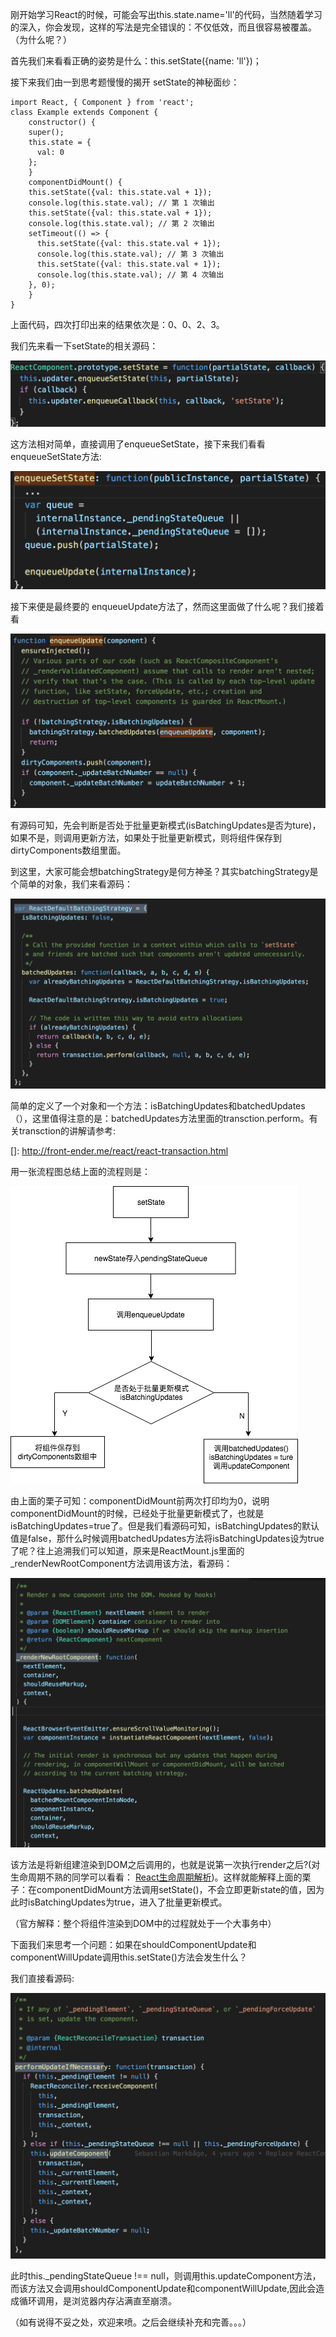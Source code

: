 刚开始学习React的时候，可能会写出this.state.name='ll'的代码，当然随着学习的深入，你会发现，这样的写法是完全错误的：不仅低效，而且很容易被覆盖。（为什么呢？）

首先我们来看看正确的姿势是什么：this.setState({name: 'll'})；

接下来我们由一到思考题慢慢的揭开 setState的神秘面纱：

```
import React, { Component } from 'react';
class Example extends Component { 
	constructor() {
    super(); 
    this.state = {
      val: 0 
    };
	}
	componentDidMount() {
    this.setState({val: this.state.val + 1}); 
    console.log(this.state.val); // 第 1 次输出
    this.setState({val: this.state.val + 1}); 
    console.log(this.state.val); // 第 2 次输出
    setTimeout(() => {
      this.setState({val: this.state.val + 1}); 
      console.log(this.state.val); // 第 3 次输出
      this.setState({val: this.state.val + 1});
      console.log(this.state.val); // 第 4 次输出
    }, 0);
	}
}	
```

上面代码，四次打印出来的结果依次是：0、0、2、3。

我们先来看一下setState的相关源码：

![image-20190102171529318](../images/setState1.png)

这方法相对简单，直接调用了enqueueSetState，接下来我们看看enqueueSetState方法:

![image-20190102171820339](../images/setState2.png)

接下来便是最终要的 enqueueUpdate方法了，然而这里面做了什么呢？我们接着看

![image-20190102172200701](../images/setState3.png)

有源码可知，先会判断是否处于批量更新模式(isBatchingUpdates是否为ture)，如果不是，则调用更新方法，如果处于批量更新模式，则将组件保存到 dirtyComponents数组里面。

到这里，大家可能会想batchingStrategy是何方神圣？其实batchingStrategy是个简单的对象，我们来看源码：

![image-20190102173756320](../images/setState4.png)

简单的定义了一个对象和一个方法：isBatchingUpdates和batchedUpdates（），这里值得注意的是：batchedUpdates方法里面的transction.perform。有关transction的讲解请参考:

[]: http://front-ender.me/react/react-transaction.html

用一张流程图总结上面的流程则是：

![setState6](../images/setState6.png)

由上面的栗子可知：componentDidMount前两次打印均为0，说明componentDidMount的时候，已经处于批量更新模式了，也就是isBatchingUpdates=true了。但是我们看源码可知，isBatchingUpdates的默认值是false，那什么时候调用batchedUpdates方法将isBatchingUpdates设为true了呢？往上追溯我们可以知道，原来是ReactMount.js里面的_renderNewRootComponent方法调用该方法，看源码：

![image-20190102181616636](../images/setState5.png)

该方法是将新组建渲染到DOM之后调用的，也就是说第一次执行render之后?(对生命周期不熟的同学可以看看： [React生命周期解析](https://github.com/liyanging/articles/blob/master/react/life-cycle.md))。这样就能解释上面的栗子：在componentDidMount方法调用setState()，不会立即更新state的值，因为此时isBatchingUpdates为true，进入了批量更新模式。

（官方解释：整个将组件渲染到DOM中的过程就处于一个大事务中）



下面我们来思考一个问题：如果在shouldComponentUpdate和componentWillUpdate调用this.setState()方法会发生什么？

我们直接看源码:

![image-20190102184320205](../images/setState7.png)

此时this._pendingStateQueue !== null，则调用this.updateComponent方法，而该方法又会调用shouldComponentUpdate和componentWillUpdate,因此会造成循环调用，是浏览器内存沾满直至崩溃。

（如有说得不妥之处，欢迎来喷。之后会继续补充和完善。。。）

